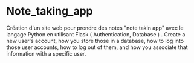 # Note_taking_app
Création d'un site web pour prendre des notes "note takin app" avec le langage Python en utilisant Flask ( Authentication, Database ) .
Create a new user's account, how you store those in a database, how to log into those user accounts, how to log out of them, and how you associate that information with a specific user. 

